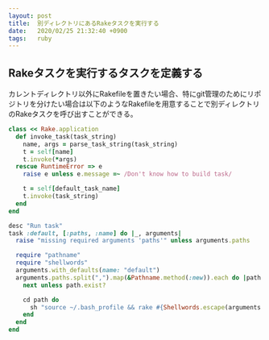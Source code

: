 ```yaml
---
layout: post
title:  別ディレクトリにあるRakeタスクを実行する
date:   2020/02/25 21:32:40 +0900
tags:   ruby
---
```


## Rakeタスクを実行するタスクを定義する

カレントディレクトリ以外にRakefileを置きたい場合、特にgit管理のためにリポジトリを分けたい場合は以下のようなRakefileを用意することで別ディレクトリのRakeタスクを呼び出すことができる。

```ruby
class << Rake.application
  def invoke_task(task_string)
    name, args = parse_task_string(task_string)
    t = self[name]
    t.invoke(*args)
  rescue RuntimeError => e
    raise e unless e.message =~ /Don't know how to build task/

    t = self[default_task_name]
    t.invoke(task_string)
  end
end

desc "Run task"
task :default, [:paths, :name] do |_, arguments|
  raise "missing required arguments 'paths'" unless arguments.paths

  require "pathname"
  require "shellwords"
  arguments.with_defaults(name: "default")
  arguments.paths.split(",").map(&Pathname.method(:new)).each do |path|
    next unless path.exist?

    cd path do
      sh "source ~/.bash_profile && rake #{Shellwords.escape(arguments.name)} || :"
    end
  end
end
```
